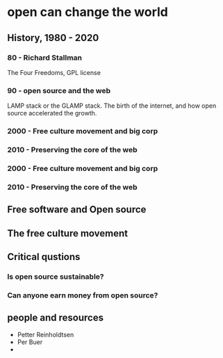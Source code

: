 # open can change the world

## History, 1980 - 2020

### 80 - Richard Stallman
The Four Freedoms, GPL license 

### 90 - open source and the web
LAMP stack or the GLAMP stack.
The birth of the internet, and how open source accelerated the growth.

### 2000 - Free culture movement and big corp
### 2010 - Preserving the core of the web
### 2000 - Free culture movement and big corp
### 2010 - Preserving the core of the web

## Free software and Open source

## The free culture movement

## Critical qustions 

### Is open source sustainable? 

### Can anyone earn money from open source?

## people and resources
* Petter Reinholdtsen
* Per Buer
*
